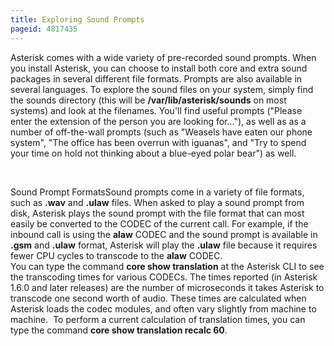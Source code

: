 ```yaml
---
title: Exploring Sound Prompts
pageid: 4817435
---
```


Asterisk comes with a wide variety of pre-recorded sound prompts. When you install Asterisk, you can choose to install both core and extra sound packages in several different file formats. Prompts are also available in several languages. To explore the sound files on your system, simply find the sounds directory (this will be **/var/lib/asterisk/sounds** on most systems) and look at the filenames. You'll find useful prompts ("Please enter the extension of the person you are looking for..."), as well as as a number of off-the-wall prompts (such as "Weasels have eaten our phone system", "The office has been overrun with iguanas", and "Try to spend your time on hold not thinking about a blue-eyed polar bear") as well.

 

Sound Prompt FormatsSound prompts come in a variety of file formats, such as **.wav** and **.ulaw** files. When asked to play a sound prompt from disk, Asterisk plays the sound prompt with the file format that can most easily be converted to the CODEC of the current call. For example, if the inbound call is using the **alaw** CODEC and the sound prompt is available in **.gsm** and **.ulaw** format, Asterisk will play the **.ulaw** file because it requires fewer CPU cycles to transcode to the **alaw** CODEC.  
 You can type the command **core show translation** at the Asterisk CLI to see the transcoding times for various CODECs. The times reported (in Asterisk 1.6.0 and later releases) are the number of microseconds it takes Asterisk to transcode one second worth of audio. These times are calculated when Asterisk loads the codec modules, and often vary slightly from machine to machine.  To perform a current calculation of translation times, you can type the command **core show translation recalc 60**.


